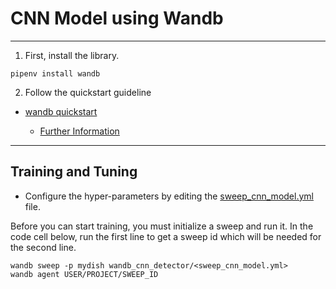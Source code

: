 # CNN Model using Wandb
---

1. First, install the library.

```
pipenv install wandb
```

2. Follow the quickstart guideline

- [wandb quickstart](https://docs.wandb.com/quickstart)

  - [Further Information](https://docs.wandb.com/sweeps/)

---

## Training and Tuning

- Configure the hyper-parameters by editing the [sweep_cnn_model.yml](sweep_cnn_model.yml) file.

Before you can start training, you must initialize a sweep and run it. In the code cell below, run the first line to get a sweep id which will be needed for the second line.

```
wandb sweep -p mydish wandb_cnn_detector/<sweep_cnn_model.yml>
wandb agent USER/PROJECT/SWEEP_ID
```
